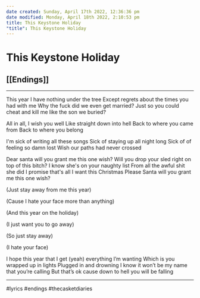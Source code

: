 ```yaml
---
date created: Sunday, April 17th 2022, 12:36:36 pm
date modified: Monday, April 18th 2022, 2:10:53 pm
title: This Keystone Holiday
"title": This Keystone Holiday
---
```

# This Keystone Holiday
## [[Endings]]

---

This year I have nothing under the tree
Except regrets about the times you had with me
Why the fuck did we even get married?
Just so you could cheat and kill me like the son we buried?

All in all, I wish you well
Like straight down into hell
Back to where you came from
Back to where you belong

I'm sick of writing all these songs
Sick of staying up all night long
Sick of of feeling so damn lost
Wish our paths had never crossed

Dear santa will you grant me this one wish?
Will you drop your sled right on top of this bitch?
I know she's on your naughty list
From all the awful shit she did
I promise that's all I want this Christmas
Please Santa will you grant me this one wish?

(Just stay away from me this year)

(Cause I hate your face more than anything)

(And this year on the holiday)

(I just want you to go away)

(So just stay away)

(I hate your face)

I hope this year that I get (yeah)
everything I’m wanting
Which is you wrapped up in lights
Plugged in and drowning
I know it won’t be my name that you’re calling
But that’s ok cause down to hell you will be falling

---

#lyrics #endings #thecasketdiaries
